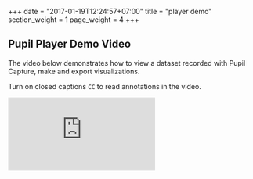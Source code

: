 +++
date = "2017-01-19T12:24:57+07:00"
title = "player demo"
section_weight = 1
page_weight = 4
+++

## Pupil Player Demo Video

The video below demonstrates how to view a dataset recorded with Pupil Capture, make and export visualizations.

Turn on closed captions `CC` to read annotations in the video.

> <div class="content-container">
  <div class='video-container' >
    <iframe class=feature-video src="https://www.youtube.com/embed/7vQuL29P9ow?rel=0" frameborder="0" allowfullscreen></iframe>
  </div>
</div>